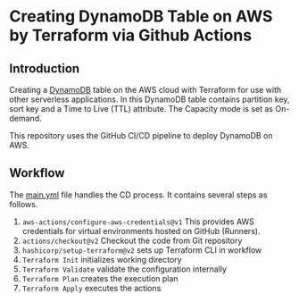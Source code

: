 # Creating DynamoDB Table on AWS by Terraform via Github Actions

## Introduction
Creating a [DynamoDB](https://youtu.be/sI-zciHAh-4) table on the AWS cloud with Terraform for use with other serverless applications. In this DynamoDB table contains partition key, sort key and a Time to Live (TTL) attribute. The Capacity mode is set as On-demand. 

This repository uses the GitHub CI/CD pipeline to deploy DynamoDB on AWS.

## Workflow
The [main.yml](https://github.com/kusumsiri/Terraform-Dynamodb/blob/main/.github/workflows/main.yml) file handles the CD process. It contains several steps as follows.
1. `aws-actions/configure-aws-credentials@v1` This provides AWS credentials for virtual environments hosted on GitHub (Runners).
2. `actions/checkout@v2` Checkout the code from Git repository
3. `hashicorp/setup-terraform@v2` sets up Terraform CLI in workflow
4. `Terraform Init` initializes working directory
5. `Terraform Validate` validate the configuration internally
6. `Terraform Plan` creates the execution plan
7. `Terraform Apply` executes the actions
